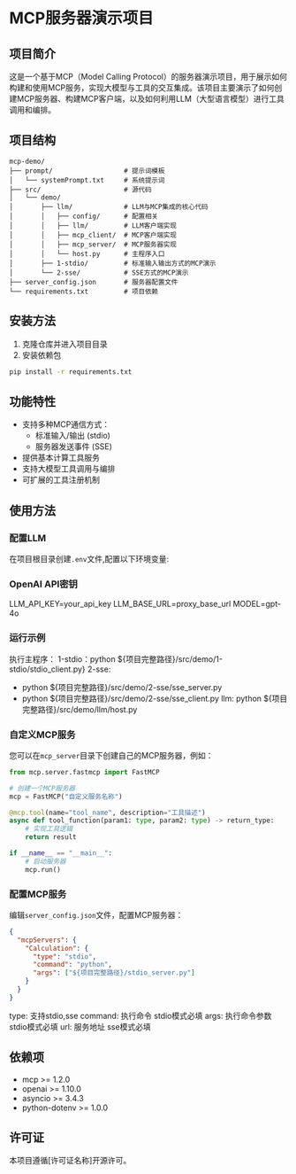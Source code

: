 # MCP服务器演示项目

## 项目简介

这是一个基于MCP（Model Calling Protocol）的服务器演示项目，用于展示如何构建和使用MCP服务，实现大模型与工具的交互集成。该项目主要演示了如何创建MCP服务器、构建MCP客户端，以及如何利用LLM（大型语言模型）进行工具调用和编排。

## 项目结构

```
mcp-demo/
├── prompt/                  # 提示词模板
│   └── systemPrompt.txt     # 系统提示词
├── src/                     # 源代码
│   └── demo/
│       ├── llm/             # LLM与MCP集成的核心代码
│       │   ├── config/      # 配置相关
│       │   ├── llm/         # LLM客户端实现
│       │   ├── mcp_client/  # MCP客户端实现
│       │   ├── mcp_server/  # MCP服务器实现
│       │   └── host.py      # 主程序入口
│       ├── 1-stdio/         # 标准输入输出方式的MCP演示
│       └── 2-sse/           # SSE方式的MCP演示
├── server_config.json       # 服务器配置文件
└── requirements.txt         # 项目依赖
```

## 安装方法

1. 克隆仓库并进入项目目录
2. 安装依赖包

```bash
pip install -r requirements.txt
```

## 功能特性

- 支持多种MCP通信方式：
  - 标准输入/输出 (stdio)
  - 服务器发送事件 (SSE)
- 提供基本计算工具服务
- 支持大模型工具调用与编排
- 可扩展的工具注册机制

## 使用方法

### 配置LLM
在项目根目录创建`.env`文件,配置以下环境变量:

### OpenAI API密钥
LLM_API_KEY=your_api_key
LLM_BASE_URL=proxy_base_url
MODEL=gpt-4o


### 运行示例

执行主程序：
1-stdio：python ${项目完整路径}/src/demo/1-stdio/stdio_client.py}
2-sse:
  - python ${项目完整路径}/src/demo/2-sse/sse_server.py
  - python ${项目完整路径}/src/demo/2-sse/sse_client.py
llm: python ${项目完整路径}/src/demo/llm/host.py


### 自定义MCP服务

您可以在`mcp_server`目录下创建自己的MCP服务器，例如：

```python
from mcp.server.fastmcp import FastMCP

# 创建一个MCP服务器
mcp = FastMCP("自定义服务名称")

@mcp.tool(name="tool_name", description="工具描述")
async def tool_function(param1: type, param2: type) -> return_type:
    # 实现工具逻辑
    return result

if __name__ == "__main__":
    # 启动服务器
    mcp.run()
```

### 配置MCP服务
编辑`server_config.json`文件，配置MCP服务器：

```json
{
  "mcpServers": {
    "Calculation": {
      "type": "stdio",
      "command": "python",
      "args": ["${项目完整路径}/stdio_server.py"]
    }
  }
}
```

type: 支持stdio,sse
command: 执行命令 stdio模式必填
args: 执行命令参数 stdio模式必填
url: 服务地址 sse模式必填


## 依赖项

- mcp >= 1.2.0
- openai >= 1.10.0
- asyncio >= 3.4.3
- python-dotenv >= 1.0.0

## 许可证

本项目遵循[许可证名称]开源许可。 